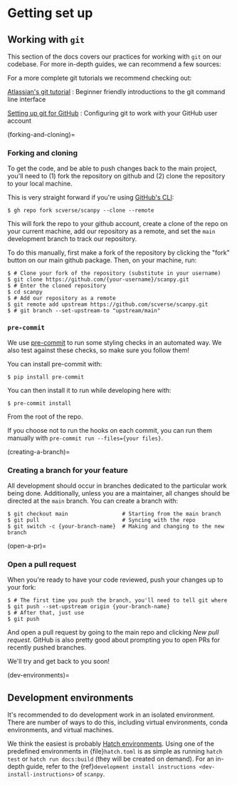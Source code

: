 # Getting set up

## Working with `git`

This section of the docs covers our practices for working with `git` on our codebase. For more in-depth guides, we can recommend a few sources:

For a more complete git tutorials we recommend checking out:

[Atlassian's git tutorial](https://www.atlassian.com/git/tutorials)
: Beginner friendly introductions to the git command line interface

[Setting up git for GitHub](https://docs.github.com/en/free-pro-team@latest/github/getting-started-with-github/set-up-git)
: Configuring git to work with your GitHub user account

(forking-and-cloning)=

### Forking and cloning

To get the code, and be able to push changes back to the main project, you'll need to (1) fork the repository on github and (2) clone the repository to your local machine.

This is very straight forward if you're using [GitHub's CLI](https://cli.github.com):

```console
$ gh repo fork scverse/scanpy --clone --remote
```

This will fork the repo to your github account, create a clone of the repo on your current machine, add our repository as a remote, and set the `main` development branch to track our repository.

To do this manually, first make a fork of the repository by clicking the "fork" button on our main github package. Then, on your machine, run:

```console
$ # Clone your fork of the repository (substitute in your username)
$ git clone https://github.com/{your-username}/scanpy.git
$ # Enter the cloned repository
$ cd scanpy
$ # Add our repository as a remote
$ git remote add upstream https://github.com/scverse/scanpy.git
$ # git branch --set-upstream-to "upstream/main"
```

### `pre-commit`

We use [pre-commit](https://pre-commit.com) to run some styling checks in an automated way.
We also test against these checks, so make sure you follow them!

You can install pre-commit with:

```console
$ pip install pre-commit
```

You can then install it to run while developing here with:

```console
$ pre-commit install
```

From the root of the repo.

If you choose not to run the hooks on each commit, you can run them manually with `pre-commit run --files={your files}`.

(creating-a-branch)=

### Creating a branch for your feature

All development should occur in branches dedicated to the particular work being done.
Additionally, unless you are a maintainer, all changes should be directed at the `main` branch.
You can create a branch with:

```console
$ git checkout main                 # Starting from the main branch
$ git pull                          # Syncing with the repo
$ git switch -c {your-branch-name}  # Making and changing to the new branch
```

(open-a-pr)=

### Open a pull request

When you're ready to have your code reviewed, push your changes up to your fork:

```console
$ # The first time you push the branch, you'll need to tell git where
$ git push --set-upstream origin {your-branch-name}
$ # After that, just use
$ git push
```

And open a pull request by going to the main repo and clicking *New pull request*.
GitHub is also pretty good about prompting you to open PRs for recently pushed branches.

We'll try and get back to you soon!

(dev-environments)=

## Development environments

It's recommended to do development work in an isolated environment.
There are number of ways to do this, including virtual environments, conda environments, and virtual machines.

We think the easiest is probably [Hatch environments][].
Using one of the predefined environments in {file}`hatch.toml` is as simple as running `hatch test` or `hatch run docs:build` (they will be created on demand).
For an in-depth guide, refer to the {ref}`development install instructions <dev-install-instructions>` of `scanpy`.

[hatch environments]: https://hatch.pypa.io/latest/tutorials/environment/basic-usage/
